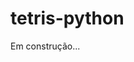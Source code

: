 # tetris-python

Em construção...


<!-- !!!Comentários não aparecem no GitHub!!! -->


<!-- Idéias: -->

<!-- Escrever um texto a respeito do Tetris. -->

<!-- Uma imagem chamativa. -->

<!-- .gif do projeto rodando. -->

<!-- Se possível um link para abrir o jogo -->